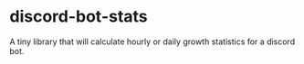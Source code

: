 # discord-bot-stats
A tiny library that will calculate hourly or daily growth statistics for a discord bot.
